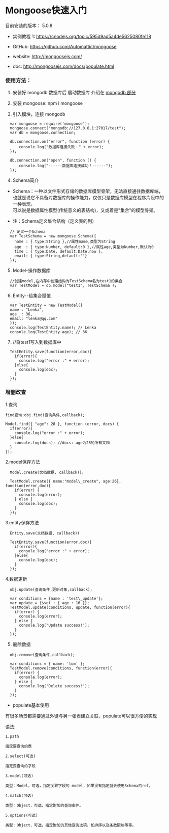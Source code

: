 # Mongoose快速入门

目前安装的版本： 5.0.8

* 实例教程 1: https://cnodejs.org/topic/595d9ad5a4de5625080fe118


* GitHub: https://github.com/Automattic/mongoose
* website: http://mongoosejs.com/
* doc: http://mongoosejs.com/docs/populate.html

### 使用方法：

1. 安装好 mongodb 数据库后 启动数据库 介绍在 [mongodb 部分](https://github.com/fairyly/mynodejs/blob/gh-pages/mongodb%20%E9%83%A8%E5%88%86.md)

2. 安装 mongoose: npm i mongoose

3. 引入模块，连接 mongodb
  ```
    var mongoose = require('mongoose');
    mongoose.connect("mongodb://127.0.0.1:27017/test");
    var db = mongoose.connection;
    
    db.connection.on("error", function (error) {
	    console.log("数据库连接失败：" + error);
    });

    db.connection.on("open", function () {
	    console.log("------数据库连接成功！------");
    });
  ```
4. Schema简介
  - Schema：一种以文件形式存储的数据库模型骨架，无法直接通往数据库端，也就是说它不具备对数据库的操作能力，仅仅只是数据库模型在程序片段中的一种表现，  
  可以说是数据属性模型(传统意义的表结构)，又或着是"集合"的模型骨架。

  - 注：Schema定义集合结构（定义表的列）  

  ```
    // 定义一个Schema
    var TestSchema = new mongoose.Schema({
      name : { type:String },//属性name,类型为String
      age  : { type:Number, default:0 },//属性age,类型为Number,默认为0
      time : { type:Date, default:Date.now },
      email: { type:String,default:''}
    });
  ```
5. Model–操作数据库
  ```
    //创建model,在内存中创建结构为TestSchema名为test1的集合
    var TestModel = db.model("test1", TestSchema );
  ```
6. Entity--给集合赋值
  ```
    var TestEntity = new TestModel({
  	name : "Lenka",
   	age  : 36,
   	email: "lenka@qq.com"
    });
    console.log(TestEntity.name); // Lenka
    console.log(TestEntity.age); // 36
  ```
7. //将test1写入到数据库中
  ```
    TestEntity.save(function(error,doc){
      if(error){
        console.log("error :" + error);
      }else{
        console.log(doc);
      }
    });
  ```

### 增删改查

1.查询
  ```
  find查询:obj.find(查询条件,callback);
  
  Model.find({ "age": 28 }, function (error, docs) {
    if(error){
      console.log("error :" + error);
    }else{
      console.log(docs); //docs: age为28的所有文档
    }
  });
  ```
2.model保存方法
  ```
    Model.create(文档数据, callback));
    
    TestModel.create({ name:"model\_create", age:26}, function(error,doc){
      if(error) {
        console.log(error);
      } else {
        console.log(doc);
      }
    });
  ```
3.entity保存方法

  ```
    Entity.save(文档数据, callback))
  
    TestEntity.save(function(error,doc){
      if(error){
        console.log("error :" + error);
      }else{
        console.log(doc);
      }
    });
  ```

4.数据更新
  ```
    obj.update(查询条件,更新对象,callback);
    
    var conditions = {name : 'test\_update'};
    var update = {$set : { age : 16 }};
    TestModel.update(conditions, update, function(error){
      if(error) {
        console.log(error);
      } else {
        console.log('Update success!');
      }
    });
  ```
5. 删除数据
  ```
    obj.remove(查询条件,callback);
    
    var conditions = { name: 'tom' };
    TestModel.remove(conditions, function(error){
      if(error) {
        console.log(error);
      } else {
        console.log('Delete success!');
      }
    });
  ```


* populate基本使用

有很多场景都需要通过外键与另一张表建立关联，populate可以很方便的实现

语法:
```
1.path

指定要查询的表

2.select(可选)

指定要查询的字段

3.model(可选)

类型：Model，可选，指定关联字段的 model，如果没有指定就会使用Schema的ref。

4.match(可选)

类型：Object，可选，指定附加的查询条件。

5.options(可选)

类型：Object，可选，指定附加的其他查询选项，如排序以及条数限制等等。
```
